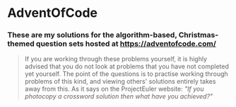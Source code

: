 # AdventOfCode

### These are my solutions for the algorithm-based, Christmas-themed question sets hosted at https://adventofcode.com/

> If you are working through these problems yourself, it is highly advised that you do not look at problems that you have not completed yet yourself. The point of the questions is to practise working through problems of this kind, and viewing others' solutions entirely takes away from this. As it says on the ProjectEuler website:
> _"If you photocopy a crossword solution then what have you achieved?"_
